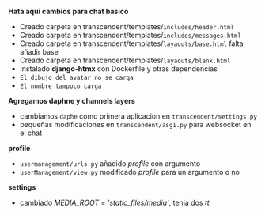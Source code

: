 **Hata aqui cambios para chat basico**
- Creado carpeta en transcendent/templates/`includes/header.html`
- Creado carpeta en transcendent/templates/`includes/messages.html`
- Creado carpeta en transcendent/templates/`layaouts/base.html` falta añadir base
- Creado carpeta en transcendent/templates/`layaouts/blank.html`
- Instalado **django-htmx** con Dockerfile y otras dependencias
- `El dibujo del avatar no se carga`
- `El nombre tampoco carga`

**Agregamos daphne y channels layers**
- cambiamos `daphe` como primera aplicacion en `transcendent/settings.py`
- pequeñas modificaciones en `transcendent/asgi.py` para websocket en el chat

**profile**
- `usermanagement/urls.py` añadido *profile* con argumento 
- `userManagement/view.py` modificado *profile* para un argumento o no

**settings**
- cambiado *MEDIA_ROOT = 'static_files/media'*, tenia dos *tt*